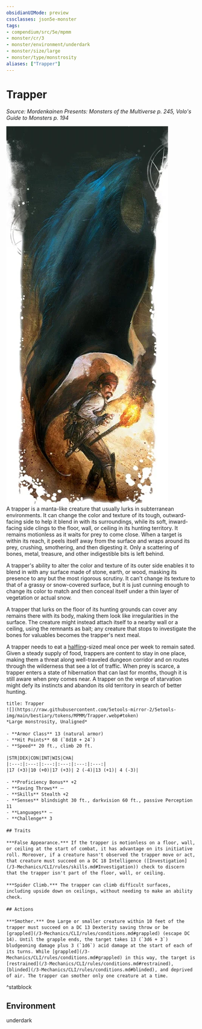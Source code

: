 ```yaml
---
obsidianUIMode: preview
cssclasses: json5e-monster
tags:
- compendium/src/5e/mpmm
- monster/cr/3
- monster/environment/underdark
- monster/size/large
- monster/type/monstrosity
aliases: ["Trapper"]
---
```

# Trapper
*Source: Mordenkainen Presents: Monsters of the Multiverse p. 245, Volo's Guide to Monsters p. 194*  

![](https://raw.githubusercontent.com/5etools-mirror-2/5etools-img/main/bestiary/MPMM/Trapper.webp#right)  
A trapper is a manta-like creature that usually lurks in subterranean environments. It can change the color and texture of its tough, outward-facing side to help it blend in with its surroundings, while its soft, inward-facing side clings to the floor, wall, or ceiling in its hunting territory. It remains motionless as it waits for prey to come close. When a target is within its reach, it peels itself away from the surface and wraps around its prey, crushing, smothering, and then digesting it. Only a scattering of bones, metal, treasure, and other indigestible bits is left behind.

A trapper's ability to alter the color and texture of its outer side enables it to blend in with any surface made of stone, earth, or wood, masking its presence to any but the most rigorous scrutiny. It can't change its texture to that of a grassy or snow-covered surface, but it is just cunning enough to change its color to match and then conceal itself under a thin layer of vegetation or actual snow.

A trapper that lurks on the floor of its hunting grounds can cover any remains there with its body, making them look like irregularities in the surface. The creature might instead attach itself to a nearby wall or a ceiling, using the remnants as bait; any creature that stops to investigate the bones for valuables becomes the trapper's next meal.

A trapper needs to eat a [halfling](/3-Mechanics/CLI/races/halfling.md)-sized meal once per week to remain sated. Given a steady supply of food, trappers are content to stay in one place, making them a threat along well-traveled dungeon corridor and on routes through the wilderness that see a lot of traffic. When prey is scarce, a trapper enters a state of hibernation that can last for months, though it is still aware when prey comes near. A trapper on the verge of starvation might defy its instincts and abandon its old territory in search of better hunting.


```ad-statblock
title: Trapper
![](https://raw.githubusercontent.com/5etools-mirror-2/5etools-img/main/bestiary/tokens/MPMM/Trapper.webp#token)
*Large monstrosity, Unaligned*

- **Armor Class** 13 (natural armor)
- **Hit Points** 68 (`8d10 + 24`) 
- **Speed** 20 ft., climb 20 ft.

|STR|DEX|CON|INT|WIS|CHA|
|:---:|:---:|:---:|:---:|:---:|:---:|
|17 (+3)|10 (+0)|17 (+3)| 2 (-4)|13 (+1)| 4 (-3)|

- **Proficiency Bonus** +2
- **Saving Throws** ⏤
- **Skills** Stealth +2
- **Senses** blindsight 30 ft., darkvision 60 ft., passive Perception 11
- **Languages** —
- **Challenge** 3

## Traits

***False Appearance.*** If the trapper is motionless on a floor, wall, or ceiling at the start of combat, it has advantage on its initiative roll. Moreover, if a creature hasn't observed the trapper move or act, that creature must succeed on a DC 18 Intelligence ([Investigation](/3-Mechanics/CLI/rules/skills.md#Investigation)) check to discern that the trapper isn't part of the floor, wall, or ceiling.

***Spider Climb.*** The trapper can climb difficult surfaces, including upside down on ceilings, without needing to make an ability check.

## Actions

***Smother.*** One Large or smaller creature within 10 feet of the trapper must succeed on a DC 13 Dexterity saving throw or be [grappled](/3-Mechanics/CLI/rules/conditions.md#grappled) (escape DC 14). Until the grapple ends, the target takes 13 (`3d6 + 3`) bludgeoning damage plus 3 (`1d6`) acid damage at the start of each of its turns. While [grappled](/3-Mechanics/CLI/rules/conditions.md#grappled) in this way, the target is [restrained](/3-Mechanics/CLI/rules/conditions.md#restrained), [blinded](/3-Mechanics/CLI/rules/conditions.md#blinded), and deprived of air. The trapper can smother only one creature at a time.
```
^statblock

## Environment

underdark